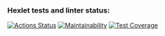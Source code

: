 ### Hexlet tests and linter status:
[![Actions Status](https://github.com/Nakan4u/frontend-project-lvl2/workflows/hexlet-check/badge.svg)](https://github.com/Nakan4u/frontend-project-lvl2/actions)
[![Maintainability](https://api.codeclimate.com/v1/badges/0908a68fcf708176b35e/maintainability)](https://codeclimate.com/github/Nakan4u/frontend-project-lvl2/maintainability)
[![Test Coverage](https://api.codeclimate.com/v1/badges/0908a68fcf708176b35e/test_coverage)](https://codeclimate.com/github/Nakan4u/frontend-project-lvl2/test_coverage)
